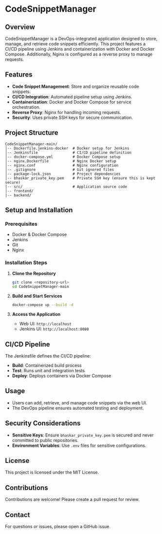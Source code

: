 # CodeSnippetManager

## Overview
CodeSnippetManager is a DevOps-integrated application designed to store, manage, and retrieve code snippets efficiently. This project features a CI/CD pipeline using Jenkins and containerization with Docker and Docker Compose. Additionally, Nginx is configured as a reverse proxy to manage requests.

## Features
- **Code Snippet Management**: Store and organize reusable code snippets.
- **CI/CD Integration**: Automated pipeline setup using Jenkins.
- **Containerization**: Docker and Docker Compose for service orchestration.
- **Reverse Proxy**: Nginx for handling incoming requests.
- **Security**: Uses private SSH keys for secure communication.

## Project Structure
```
CodeSnippetManager-main/
│-- Dockerfile.jenkins-docker  # Docker setup for Jenkins
│-- Jenkinsfile                # CI/CD pipeline definition
│-- docker-compose.yml         # Docker Compose setup
│-- nginx.Dockerfile           # Nginx Docker setup
│-- nginx.conf                 # Nginx configuration
│-- .gitignore                 # Git ignored files
│-- package-lock.json          # Project dependencies
│-- bhaskar_private_key.pem    # Private SSH key (ensure this is kept secure)
│-- src/                       # Application source code
|-- frontend/
|-- backend/
```

## Setup and Installation
### Prerequisites
- Docker & Docker Compose
- Jenkins
- Git
- Nginx

### Installation Steps
1. **Clone the Repository**
   ```sh
   git clone <repository-url>
   cd CodeSnippetManager-main
   ```

2. **Build and Start Services**
   ```sh
   docker-compose up --build -d
   ```

3. **Access the Application**
   - Web UI: `http://localhost`
   - Jenkins UI: `http://localhost:8080`
   
## CI/CD Pipeline
The Jenkinsfile defines the CI/CD pipeline:
- **Build**: Containerized build process
- **Test**: Runs unit and integration tests
- **Deploy**: Deploys containers via Docker Compose

## Usage
- Users can add, retrieve, and manage code snippets via the web UI.
- The DevOps pipeline ensures automated testing and deployment.

## Security Considerations
- **Sensitive Keys**: Ensure `bhaskar_private_key.pem` is secured and never committed to public repositories.
- **Environment Variables**: Use `.env` files for sensitive configurations.

## License
This project is licensed under the MIT License.

## Contributions
Contributions are welcome! Please create a pull request for review.

## Contact
For questions or issues, please open a GitHub issue.
